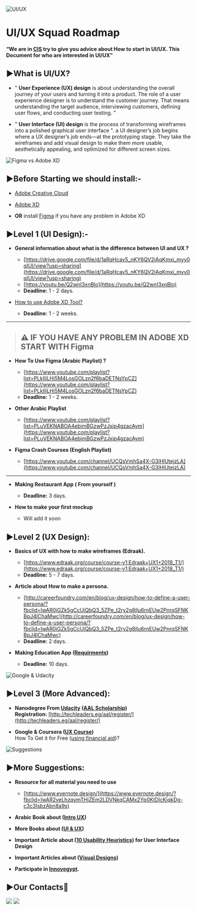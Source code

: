 ![UI/UX](https://webandcrafts.com/blog/wp-content/uploads/2019/12/ux_ui-01-3-1024x497.jpg)

# UI/UX Squad Roadmap

**“We are in [CIS](https://www.facebook.com/cisteam15/) try to give you advice about How to start in UI/UX. This Document for who are interested in UI/UX”**


## **▶What is UI/UX?**

-   " **User Experience (UX) design** is about understanding the overall journey of your users and turning it into a product. The role of a user experience designer is to understand the customer journey. That means understanding the target audience, interviewing customers, defining user flows, and conducting user testing. "

-   " **User Interface (UI) design** is the process of transforming wireframes into a polished graphical user interface ". a UI designer’s job begins where a UX designer’s job ends—at the prototyping stage. They take the wireframes and add visual design to make them more usable, aesthetically appealing, and optimized for different screen sizes.

![Figma vs Adobe XD](https://miro.medium.com/max/1400/1*oUID4ZXsobwQgP-ypSDjGw.png)
## **▶Before Starting we should install:-**

-   [Adobe Creative Cloud](https://www.adobe.com/mena_en/creativecloud/desktop-app.html)
    
-   [Adobe XD](https://www.adobe.com/mena_ar/products/xd.html?fbclid=IwAR2Qy0bE4YpjEBh7KA8dxrbyZgiEcjVqJUQfBGtIa4r9xfW7AHuWXM0LB-o)
    
- **OR** install [Figma](https://www.figma.com/downloads/) if you have any problem in Adobe XD

## **▶Level 1 (UI Design):-**

-   **General information about what is the difference between UI and UX ?**
    - [https://drive.google.com/file/d/1aRqHcav5_nKY6QV2iAqKmxi_myy0qIUI/view?usp=sharing](https://drive.google.com/file/d/1aRqHcav5_nKY6QV2iAqKmxi_myy0qIUI/view?usp=sharing)
    - [https://youtu.be/Q2wnI3xnBlo](https://youtu.be/Q2wnI3xnBlo)
    - **Deadline:**  1 - 2 days.

-   [How to use Adobe XD Tool?](https://www.youtube.com/channel/UCKi9-7plTapZ_E9IbX_xpOw/playlists)  
    - **Deadline:**  1 - 2 weeks.

--------------------------------------------------------------------------------------------------------
> ## ⚠ IF YOU HAVE ANY PROBLEM IN ADOBE XD START WITH Figma

-   **How To Use Figma (Arabic Playlist) ?**
    - [https://www.youtube.com/playlist?list=PLkIliLHi5M4LosGOLzn2f6baDETNsYpCZ](https://www.youtube.com/playlist?list=PLkIliLHi5M4LosGOLzn2f6baDETNsYpCZ)   
    - **Deadline:**  1 - 2 weeks.

-   **Other Arabic Playlist**
    - [https://www.youtube.com/playlist?list=PLuVEKNABOA4ebimBGzwPzJxip4gzacAym](https://www.youtube.com/playlist?list=PLuVEKNABOA4ebimBGzwPzJxip4gzacAym)  

-   **Figma Crash Courses (English Playlist)**
    - [https://www.youtube.com/channel/UCQsVmhSa4X-G3lHlUtejzLA](https://www.youtube.com/channel/UCQsVmhSa4X-G3lHlUtejzLA)
--------------------------------------------------------------------------------------------------------
-   **Making Restaurant App ( From yourself )**   
    - **Deadline:** 3 days.

-   **How to make your first mockup**   
    - Will add it soon 

## **▶Level 2 (UX Design):**

-   **Basics of UX with how to make wireframes (Edraak).**
    - [https://www.edraak.org/course/course-v1:Edraak+UX1+2018_T1/](https://www.edraak.org/course/course-v1:Edraak+UX1+2018_T1/)   
    - **Deadline:**  5 - 7 days.

-   **Article about How to make a persona.**
    - [http://careerfoundry.com/en/blog/ux-design/how-to-define-a-user-persona/?fbclid=IwAR0iGZk5gCcUiQbQ3_5ZPe_t2ry2g8jIu6rnEUw2PnrqSFNKBpJ4IChaMwc](http://careerfoundry.com/en/blog/ux-design/how-to-define-a-user-persona/?fbclid=IwAR0iGZk5gCcUiQbQ3_5ZPe_t2ry2g8jIu6rnEUw2PnrqSFNKBpJ4IChaMwc)   
    - **Deadline:**  2 days.
 
-   **Making Education App ([Requirments](https://drive.google.com/file/d/10EMWwBLgIh7b3eQabjmYPbRKfKKrOwMm/view?usp=sharing))**  
    - **Deadline:**  10 days.

![Google & Udacity](https://repository-images.githubusercontent.com/100110021/20348800-2cd2-11eb-85e2-939d91f9ac5e)

## **▶Level 3 (More Advanced):**

-   **Nanodegree From [Udacity](https://www.udacity.com/course/ux-designer-nanodegree--nd578) ([AAL Scholarship](http://techleaders.eg/aal/tracks/))**  
    **Registration:**  [http://techleaders.eg/aal/register/](http://techleaders.eg/aal/register/)

-   **Google & Coursera ([UX Course](https://www.coursera.org/professional-certificates/google-ux-design?utm_source=google&utm_medium=institutions&utm_campaign=gwgsite-gDigital-ownedsocial-certs-null&_ga=2.112501316.194678863.1618495195-1684446723.1616517105))**  
    How To Get it for Free ([using financial aid](https://youtu.be/3XxtgnAPPzE))?


![Suggestions](https://www.localguidesconnect.com/t5/image/serverpage/image-id/287511i8673AD93DE32EC8A/image-size/large?v=v2&px=999)

## **▶More Suggestions:**

-   **Resource for all material you need to use**
    - [https://www.evernote.design/](https://www.evernote.design/?fbclid=IwAR2veLhzqymTHjZEm2LDVNkqCAMx2Yp0KtDlcKiqkDg-c3c3IsbzAbn8a9s)

-   **Arabic Book about ([Intro UX](https://drive.google.com/file/d/1HNvrSpFGCUS9UmQBdC1xRdIrZgAzQLoU/view?usp=sharing))**

-   **More Books about ([UI & UX](https://drive.google.com/drive/folders/1CQQy865cKgS5WDs8Ke1OvrMQXcMqGpl7))**
  
-   **Important Article about ([10 Usability Heuristics](https://www.nngroup.com/articles/ten-usability-heuristics/?fbclid=IwAR3nB_B30krDyIQ1GCY0Svel_gyGsFfirSgaGoSzmVo3bBOZnTCIT_5mkIg)) for User Interface Design**

-   **Important Articles about ([Visual Designs](https://docs.google.com/document/d/1BsdoY6clct9-mx0mrTjlmAUnqufJqprbkGySTZIAkrA/edit))**
    
-   **Participate in [Innovegypt](https://www.facebook.com/InnovEgypt).**

## **▶️Our Contacts📱**

<a href="https://www.facebook.com/esraa.abdo.77715" title="Facebook"><img src="https://img.shields.io/badge/Facebook-%234267B2?style=flat&logo=Facebook&logoColor=white"/></a>
<a href="https://www.linkedin.com/mwlite/in/esraa-abdelrahman" title="LinkedIn"><img src="https://img.shields.io/badge/LinkedIn-%230177B5?style=flat&logo=linkedin&logoColor=white"/></a>
